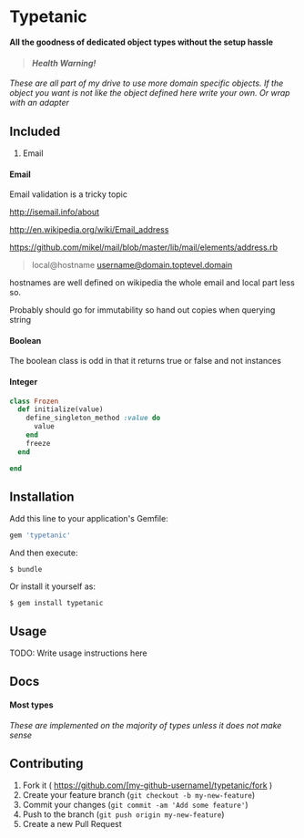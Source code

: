 # Typetanic

**All the goodness of dedicated object types without the setup hassle**
> #### *Health Warning!*
*These are all part of my drive to use more domain specific objects. If the object you want is not like the object defined here write your own. Or wrap with an adapter*

## Included
1. Email

#### Email
Email validation is a tricky topic

http://isemail.info/about

http://en.wikipedia.org/wiki/Email_address

https://github.com/mikel/mail/blob/master/lib/mail/elements/address.rb

> local@hostname
> username@domain.toptevel.domain

hostnames are well defined on wikipedia
the whole email and local part less so.

Probably should go for immutability so hand out copies when querying string

#### Boolean
The boolean class is odd in that it returns true or false and not instances

#### Integer

```rb
class Frozen
  def initialize(value)
    define_singleton_method :value do
      value
    end
    freeze
  end

end
```

## Installation

Add this line to your application's Gemfile:

```ruby
gem 'typetanic'
```

And then execute:

    $ bundle

Or install it yourself as:

    $ gem install typetanic

## Usage

TODO: Write usage instructions here

## Docs
#### Most types
*These are implemented on the majority of types unless it does not make sense*

## Contributing

1. Fork it ( https://github.com/[my-github-username]/typetanic/fork )
2. Create your feature branch (`git checkout -b my-new-feature`)
3. Commit your changes (`git commit -am 'Add some feature'`)
4. Push to the branch (`git push origin my-new-feature`)
5. Create a new Pull Request
